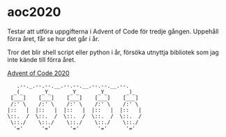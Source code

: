 # aoc2020

Testar att utföra uppgifterna i Advent of Code för tredje gången.
Uppehåll förra året, får se hur det går i år.

Tror det blir shell script eller python i år, försöka utnyttja bibliotek som jag inte kände till förra året.


[Advent of Code 2020](http://adventofcode.com/2020)


       .--._.--.--.__.--.--.__.--.--.__.--.
      _(_      _Y_      _Y_      _Y_      _)_  
     [___]    [___]    [___]    [___]    [___]   
     /:' \    /:' \    /:' \    /:' \    /:' \   
    |::   |  |::   |  |::   |  |::   |  |::   | 
    \::.  /  \::.  /  \::.  /  \::.  /  \::.  / 
     \::./    \::./    \::./    \::./    \::./  
      '='      '='      '='      '='      '='
